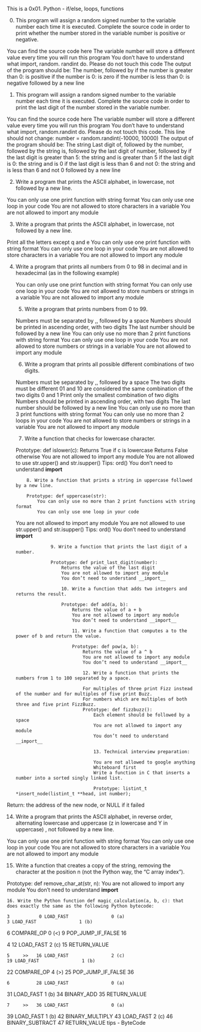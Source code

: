 This is a 0x01. Python - if/else, loops, functions

0. This program will assign a random signed number to the variable number each time it is executed. Complete the source code in order to print whether the number stored in the variable number is positive or negative.

You can find the source code here
The variable number will store a different value every time you will run this program
You don’t have to understand what import, random. randint do. Please do not touch this code
The output of the program should be:
The number, followed by
if the number is greater than 0: is positive
if the number is 0: is zero
if the number is less than 0: is negative
followed by a new line

1. This program will assign a random signed number to the variable number each time it is executed. Complete the source code in order to print the last digit of the number stored in the variable number.

You can find the source code here
The variable number will store a different value every time you will run this program
You don’t have to understand what import, random.randint do. Please do not touch this code. This line should not change: number = random.randint(-10000, 10000)
The output of the program should be:
The string Last digit of, followed by
the number, followed by
the string is, followed by the last digit of number, followed by
if the last digit is greater than 5: the string and is greater than 5
if the last digit is 0: the string and is 0
if the last digit is less than 6 and not 0: the string and is less than 6 and not 0
followed by a new line

2. Write a program that prints the ASCII alphabet, in lowercase, not followed by a new line.

You can only use one print function with string format
You can only use one loop in your code
You are not allowed to store characters in a variable
You are not allowed to import any module

3. Write a program that prints the ASCII alphabet, in lowercase, not followed by a new line.

Print all the letters except q and e
You can only use one print function with string format
You can only use one loop in your code
You are not allowed to store characters in a variable
You are not allowed to import any module

4. Write a program that prints all numbers from 0 to 98 in decimal and in hexadecimal (as in the following example)

	You can only use one print function with string format
	You can only use one loop in your code
	You are not allowed to store numbers or strings in a variable
	You are not allowed to import any module

	5. Write a program that prints numbers from 0 to 99.

	Numbers must be separated by ,, followed by a space
	Numbers should be printed in ascending order, with two digits
	The last number should be followed by a new line
	You can only use no more than 2 print functions with string format
	You can only use one loop in your code
	You are not allowed to store numbers or strings in a variable
	You are not allowed to import any module

	6. Write a program that prints all possible different combinations of two digits.

	Numbers must be separated by ,, followed by a space
	The two digits must be different
	01 and 10 are considered the same combination of the two digits 0 and 1
	Print only the smallest combination of two digits
	Numbers should be printed in ascending order, with two digits
	The last number should be followed by a new line
	You can only use no more than 3 print functions with string format
	You can only use no more than 2 loops in your code
	You are not allowed to store numbers or strings in a variable
	You are not allowed to import any module

	7. Write a function that checks for lowercase character.

	Prototype: def islower(c):
		Returns True if c is lowercase
		Returns False otherwise
	You are not allowed to import any module
	 You are not allowed to use str.upper() and str.isupper()
	 Tips: ord()
	       You don’t need to understand __import__

	       8. Write a function that prints a string in uppercase followed by a new line.

	       Prototype: def uppercase(str):
		       You can only use no more than 2 print functions with string format
		       You can only use one loop in your code
	You are not allowed to import any module
		You are not allowed to use str.upper() and str.isupper()
		       Tips: ord()
			     You don’t need to understand __import__

				    9. Write a function that prints the last digit of a number.

				    Prototype: def print_last_digit(number):
					    Returns the value of the last digit
					    You are not allowed to import any module
					    You don’t need to understand __import__

					    10. Write a function that adds two integers and returns the result.

					    Prototype: def add(a, b):
						    Returns the value of a + b
						    You are not allowed to import any module
						    You don’t need to understand __import__

						    11. Write a function that computes a to the power of b and return the value.

						    Prototype: def pow(a, b):
							    Returns the value of a ^ b
							    You are not allowed to import any module
							    You don’t need to understand __import__

							    12. Write a function that prints the numbers from 1 to 100 separated by a space.

							    For multiples of three print Fizz instead of the number and for multiples of five print Buzz.
							    For numbers which are multiples of both three and five print FizzBuzz.
							    Prototype: def fizzbuzz():
								    Each element should be followed by a space
								    You are not allowed to import any module
								    You don’t need to understand __import__

								    13. Technical interview preparation:

								    You are not allowed to google anything
								    Whiteboard first
								    Write a function in C that inserts a number into a sorted singly linked list.

								    Prototype: listint_t *insert_node(listint_t **head, int number);
Return: the address of the new node, or NULL if it failed

14. Write a program that prints the ASCII alphabet, in reverse order, alternating lowercase and uppercase (z in lowercase and Y in uppercase) , not followed by a new line.

You can only use one print function with string format
You can only use one loop in your code
You are not allowed to store characters in a variable
You are not allowed to import any module

15. Write a function that creates a copy of the string, removing the character at the position n (not the Python way, the “C array index”).

Prototype: def remove_char_at(str, n):
	You are not allowed to import any module
	You don’t need to understand __import__

	16. Write the Python function def magic_calculation(a, b, c): that does exactly the same as the following Python bytecode:

	3           0 LOAD_FAST                0 (a)
	3 LOAD_FAST                1 (b)
6 COMPARE_OP               0 (<)
	9 POP_JUMP_IF_FALSE       16

4          12 LOAD_FAST                2 (c)
	15 RETURN_VALUE

	5     >>   16 LOAD_FAST                2 (c)
	19 LOAD_FAST                1 (b)
22 COMPARE_OP               4 (>)
	25 POP_JUMP_IF_FALSE       36

	6          28 LOAD_FAST                0 (a)
31 LOAD_FAST                1 (b)
	34 BINARY_ADD
	35 RETURN_VALUE

	7     >>   36 LOAD_FAST                0 (a)
39 LOAD_FAST                1 (b)
	42 BINARY_MULTIPLY
43 LOAD_FAST                2 (c)
	46 BINARY_SUBTRACT
	47 RETURN_VALUE
	tips - ByteCode
